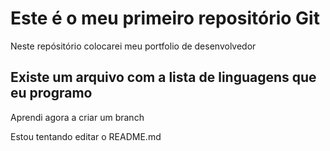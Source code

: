 # Este é o meu primeiro repositório Git

Neste repósitório colocarei meu portfolio de desenvolvedor


## Existe um arquivo com a lista de linguagens que eu programo 

Aprendi agora a criar um branch

Estou tentando editar o README.md